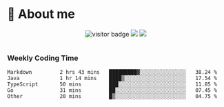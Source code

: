 <!-- ![](https://youpai.roccoshi.top/img/20200804214216.png) -->

# 🧐 About me
 
<p align="center">
<img src="https://visitor-badge.laobi.icu/badge?page_id=Lincest.Lincest&title=hits" alt="visitor badge"/>
<a href="mailto:imroccoshi@gmail.com"><img src="https://img.shields.io/badge/gmail-imroccoshi%40gmail.com-red"></a>
<a href="https://blog.roccoshi.top"><img src="https://img.shields.io/badge/blog-roccoshi-green"></a>
</p>

<div align="center">
  <img src="https://github-readme-stats.vercel.app/api?username=Lincest&show_icons=true&count_private=true&show_owner=true" alt="">
   <!-- <img src="https://github-readme-stats.vercel.app/api/wakatime?username=Moreality&v=2" alt=""/> -->
</div>

### Weekly Coding Time

<!--START_SECTION:waka-->

```text
Markdown         2 hrs 43 mins   █████████▓░░░░░░░░░░░░░░░   38.24 %
Java             1 hr 14 mins    ████▒░░░░░░░░░░░░░░░░░░░░   17.54 %
TypeScript       50 mins         ███░░░░░░░░░░░░░░░░░░░░░░   11.85 %
Go               31 mins         ██░░░░░░░░░░░░░░░░░░░░░░░   07.45 %
Other            20 mins         █▒░░░░░░░░░░░░░░░░░░░░░░░   04.75 %
```

<!--END_SECTION:waka-->



